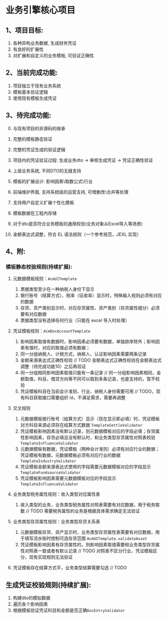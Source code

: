 
# 业务引擎核心项目

## 1、项目目标:
1. 各种异构业务数据, 生成财务凭证
2. 有良好的扩展性
3. 对扩展和自定义的业务模板, 可验证正确性


## 2、当前完成功能:
1. 项目独立于现有业务系统
2. 模板基本验证逻辑
3. 使用现有模板生成凭证

## 3、待完成功能:
0. 与现有项目的非源码的继承
1. 完整的模板静态验证
2. 完整的凭证生成的验证逻辑
3. 项目内的凭证验证过程: 生成业务dto -> 审核生成凭证 -> 凭证正确性验证
4. 上层业务系统, 不同DTO的无缝支持 
5. 模板的扩展设计: 影响因素\取数公式\行业
6. 前端维护界面, 支持系统级的运营支持, 可增删改\合并等处理
7. 支持用户自定义扩展个性化模板
8. 模板数据在工程内存储
9. 对于dto是否符合业务模板的通用校验(业务对象从Excel导入等场景)

10. 金额表达式调整，符合 EL 语法规则（一个参考规范，JEXL 实现）



## 4、附:
### 模板静态校验规则(持续扩展):
1. 元数据模板规则：`AcmUITemplate`
    1. 票据类型至少在一种纳税人身份下显示
    2. 银行账号（结算方式）、税率（征收率）显示时，特殊输入规则必须有对应的数据
    3. 存货、资产类别显示时，对应存货属性、资产类别（存货属性细分）必须要有对应数据
    4. 票据类型没有选择任何行业（只能在 excel 导入时处理）
2. 凭证模板规则：`AcmDocAccountTemplate`
    1. 影响因素取值有数据时，影响因素必须要有数据，单独排序除外；影响因素有值时，对应的取值必须有数据；
    2. 同一分组纳税人、计税方式，纳税人、认证影响因素需要两条记录
    3. 金额来源表达式正确性校验 // TODO 金额表达式正确性校验在金额表达式调整（待完成功能10）之后再验证
    4. 同一分组相同影响因素取值只能有一条记录 // 同一分组影响因素相同，金额取值，科目，借贷方向等不同可以取到多条记录，也是支持的，暂不校验
    5. 凭证模板科目在当前会计准则、行业、纳税人身份需要可用 // TODO，现有科目获取接口需要组织 id，不满足需求，需要再调整
3. 交叉规则
    1. 元数据模板银行账号（结算方式）显示（现在显示即必填）时，凭证模板对方科目来源必须存在结算方式数据 `TemplateSettleValidator`
    2. 凭证模板影响因素没有默认记录，则元数据模板对应的字段必填；存货属性影响因素，存货必填且没有默认时，和业务类型存货属性对照表校验 `TemplateInfluenceValidator`
    3. 元数据模板有数据，凭证模板（两种会计准则）必须有对应行业的数据；凭证模板有数据，元数据模板必须有对应行业的数据 `TemplateIndustryValidator`
    4. 凭证模板金额来源表达式使用的字段需要元数据模板对应的字段显示 `TemplateFundsourceValidator`
    5. 凭证模板影响因素需要元数据模板对应的字段显示 `TemplateInfluenceValidator`
4. 业务类型税务属性规则：收入类型对应属性表
    1. 收入类型的业务，业务类型税务属性对照表需要有对应数据，用于税务取数 // TODO 需要税务属性的业务是根据具体需求确定无法验证
5. 业务类型存货属性规则：业务类型存货关系表
    1. 元数据模板存货、资产显示时，业务类型存货属性表需要有对应数据，用于填写流水账时控制可选存货范围 `AcmUITemplate.validateAsset`
    2. 凭证模板影响因素有存货属性的，则影响因素取值需要和业务类型存货属性对照表一致或者有默认记录 // TODO 对照表不区分行业，凭证模板区分，现有实现规则无法验证

6. 凭证模板存在结算方式平，业务类型结算需要勾选 // TODO

## 生成凭证校验规则(持续扩展):
1. 构建dto的模拟数据  
2. 遍历各个影响因素  
3. 根据模板验证凭证科目和金额是否正确`DocEntryValidator`  